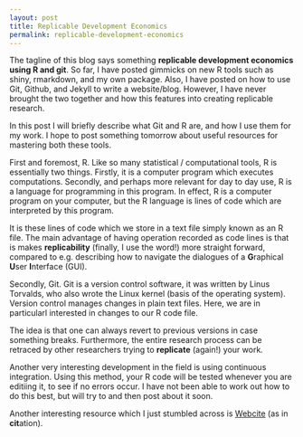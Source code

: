 ```yaml
---
layout: post
title: Replicable Development Economics
permalink: replicable-development-economics
---
```


The tagline of this blog says something **replicable development economics using R and git**.
So far, I have posted gimmicks on new R tools such as shiny, rmarkdown, and my own package.
Also, I have posted on how to use Git, Github, and Jekyll to write a website/blog.
However, I have never brought the two together and how this features into creating replicable research.

In this post I will briefly describe what Git and R are, and how I use them for my work. I hope to post something tomorrow about useful resources for mastering both these tools.

First and foremost, R. Like so many statistical / computational tools, R is essentially two things. Firstly, it is a computer program which executes computations. Secondly, and perhaps more relevant for day to day use, R is a language for programming in this program. In effect, R is a computer program on your computer, but the R language is lines of code which are interpreted by this program.

It is these lines of code which we store in a text file simply known as an R file. The main advantage of having operation recorded as code lines is that is makes **replicability** (finally, I use the word!) more straight forward, compared to e.g. describing how to navigate the dialogues of a **G**raphical **U**ser **I**nterface (GUI).

Secondly, Git. Git is a version control software, it was written by Linus Torvalds, who also wrote the Linux kernel (basis of the operating system). Version control manages changes in plain text files. Here, we are in particularl interested in changes to our R code file.

The idea is that one can always revert to previous versions in case something breaks. Furthermore, the entire research process can be retraced by other researchers trying to **replicate** (again!) your work.

Another very interesting development in the field is using continuous integration. Using this method, your R code will be tested whenever you are editiing it, to see if no errors occur. I have not been able to work out how to do this best, but will try to and then post about it soon.

Another interesting resource which I just stumbled across is [Webcite](http://www.webcitation.org/) (as in **cit**ation).
